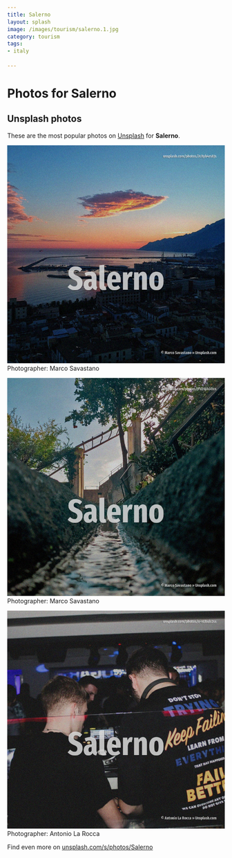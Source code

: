 ```yaml
---
title: Salerno
layout: splash
image: /images/tourism/salerno.1.jpg
category: tourism
tags:
- italy

---
```

# Photos for Salerno
 
## Unsplash photos
These are the most popular photos on [Unsplash](https://unsplash.com) for **Salerno**.
 
![Salerno](/images/tourism/salerno.1.jpg)
Photographer:  Marco Savastano
 
![Salerno](/images/tourism/salerno.2.jpg)
Photographer:  Marco Savastano
 
![Salerno](/images/tourism/salerno.3.jpg)
Photographer:  Antonio La Rocca
 
Find even more on [unsplash.com/s/photos/Salerno](https://unsplash.com/s/photos/Salerno)
 
